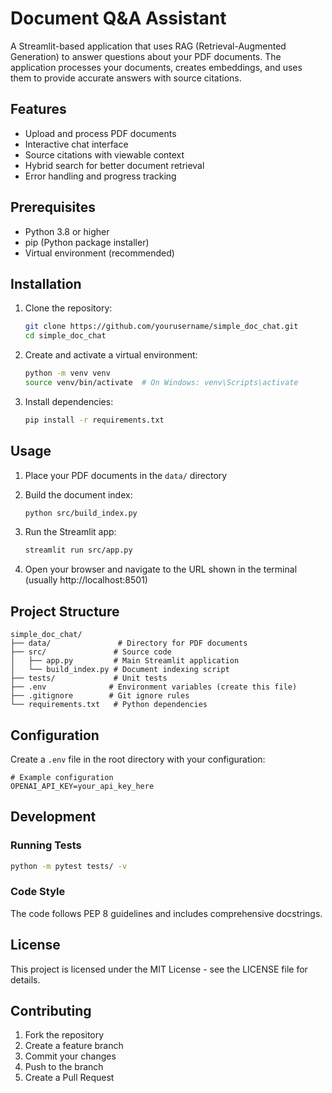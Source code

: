 # Document Q&A Assistant

A Streamlit-based application that uses RAG (Retrieval-Augmented Generation) to answer questions about your PDF documents. The application processes your documents, creates embeddings, and uses them to provide accurate answers with source citations.

## Features

- Upload and process PDF documents
- Interactive chat interface
- Source citations with viewable context
- Hybrid search for better document retrieval
- Error handling and progress tracking

## Prerequisites

- Python 3.8 or higher
- pip (Python package installer)
- Virtual environment (recommended)

## Installation

1. Clone the repository:
   ```bash
   git clone https://github.com/yourusername/simple_doc_chat.git
   cd simple_doc_chat
   ```

2. Create and activate a virtual environment:
   ```bash
   python -m venv venv
   source venv/bin/activate  # On Windows: venv\Scripts\activate
   ```

3. Install dependencies:
   ```bash
   pip install -r requirements.txt
   ```

## Usage

1. Place your PDF documents in the `data/` directory

2. Build the document index:
   ```bash
   python src/build_index.py
   ```

3. Run the Streamlit app:
   ```bash
   streamlit run src/app.py
   ```

4. Open your browser and navigate to the URL shown in the terminal (usually http://localhost:8501)

## Project Structure

```
simple_doc_chat/
├── data/               # Directory for PDF documents
├── src/               # Source code
│   ├── app.py         # Main Streamlit application
│   └── build_index.py # Document indexing script
├── tests/             # Unit tests
├── .env              # Environment variables (create this file)
├── .gitignore        # Git ignore rules
└── requirements.txt   # Python dependencies
```

## Configuration

Create a `.env` file in the root directory with your configuration:
```env
# Example configuration
OPENAI_API_KEY=your_api_key_here
```

## Development

### Running Tests

```bash
python -m pytest tests/ -v
```

### Code Style

The code follows PEP 8 guidelines and includes comprehensive docstrings.

## License

This project is licensed under the MIT License - see the LICENSE file for details.

## Contributing

1. Fork the repository
2. Create a feature branch
3. Commit your changes
4. Push to the branch
5. Create a Pull Request 